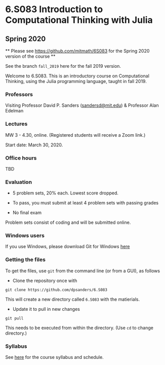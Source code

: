 # 6.S083  Introduction to Computational Thinking with Julia

## Spring 2020

** Please see https://github.com/mitmath/6S083 for the Spring 2020 version of the course **

See the branch `fall_2019` here for the fall 2019 version.

Welcome to 6.S083. This is an introductory course on Computational Thinking, using the Julia programming language, taught in fall 2019.

### Professors
Visiting Professor David P. Sanders ([sandersd@mit.edu](mailto:sandersd@mit.edu)) & Professor Alan Edelman

### Lectures
MW 3 - 4.30, online. (Registered students will receive a Zoom link.)

Start date: March 30, 2020.

### Office hours
TBD

### Evaluation

*   5 problem sets, 20% each. Lowest score dropped.

*   To pass, you must submit at least 4 problem sets with passing grades

*   No final exam

Problem sets consist of coding and will be submitted online.



### Windows users 

If you use Windows, please download Git for Windows [here](https://gitforwindows.org)

### Getting the files

To get the files, use `git` from the command line (or from a GUI), as follows

- Clone the repository once with 
```
git clone https://github.com/dpsanders/6.S083
```
This will create a new directory called `6.S083` with the matierials.


- Update it to pull in new changes 
```
git pull
```
This needs to be executed from within the directory. (Use `cd` to change directory.)

### Syllabus
See [here](syllabus.md) for the course syllabus and schedule.
